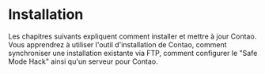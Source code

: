 # Installation

Les chapitres suivants expliquent comment installer et mettre à jour Contao. Vous
apprendrez à utiliser l'outil d'installation de Contao, comment synchroniser une
installation existante via FTP, comment configurer le "Safe Mode Hack" ainsi
qu'un serveur pour Contao.
